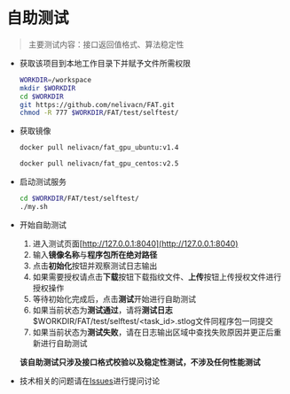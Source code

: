 # 自助测试

> 主要测试内容：接口返回值格式、算法稳定性

* 获取该项目到本地工作目录下并赋予文件所需权限
    ```bash
    WORKDIR=/workspace
    mkdir $WORKDIR
    cd $WORKDIR
    git https://github.com/nelivacn/FAT.git
    chmod -R 777 $WORKDIR/FAT/test/selftest/
    ```

* 获取镜像

    ```bash
    docker pull nelivacn/fat_gpu_ubuntu:v1.4
    ```

    ```bash
    docker pull nelivacn/fat_gpu_centos:v2.5
    ```

* 启动测试服务

    ```bash
    cd $WORKDIR/FAT/test/selftest/
    ./my.sh
    ```

* 开始自助测试

    1. 进入测试页面[http://127.0.0.1:8040](http://127.0.0.1:8040)
    2. 输入**镜像名称**与**程序包所在绝对路径**
    3. 点击**初始化**按钮并观察测试日志输出
    4. 如果需要授权请点击**下载**按钮下载指纹文件、**上传**按钮上传授权文件进行授权操作
    5. 等待初始化完成后，点击**测试**开始进行自助测试
    6. 如果当前状态为**测试通过**，请将**测试日志**$WORKDIR/FAT/test/selftest/<task_id>.stlog文件同程序包一同提交
    7. 如果当前状态为**测试失败**，请在日志输出区域中查找失败原因并更正后重新进行自助测试
    
    **该自助测试只涉及接口格式校验以及稳定性测试，不涉及任何性能测试**
* 技术相关的问题请在[Issues](https://github.com/nelivacn/FAT/issues)进行提问讨论
